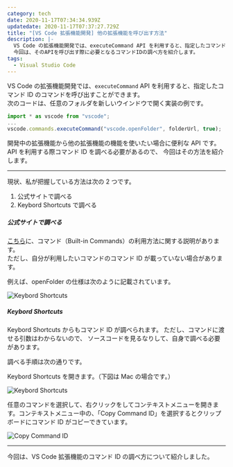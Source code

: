 ```yaml
---
category: tech
date: 2020-11-17T07:34:34.939Z
updatedate: 2020-11-17T07:37:27.729Z
title: "[VS Code 拡張機能開発] 他の拡張機能を呼び出す方法"
description: |-
  VS Code の拡張機能開発では、executeCommand API を利用すると、指定したコマンド ID のコマンドを呼び出すことができます。
  今回は、そのAPIを呼び出す際に必要となるコマンドIDの調べ方を紹介します。
tags:
  - Visual Studio Code
---
```

VS Code の拡張機能開発では、`executeCommand` API を利用すると、指定したコマンド ID のコマンドを呼び出すことができます。  
次のコードは、任意のフォルダを新しいウインドウで開く実装の例です。

<!-- 第一引数が、呼び出すコマンドのコマンド ID、第 2 引数以降はコマンドに渡す引数です。`vscode.openFolder`の場合は、
第 2 引数が、開くフォルダの URI、第 3 引数が新しいウインドウで開くかどうか指定する値です。 -->

```javascript
import * as vscode from "vscode";
...
vscode.commands.executeCommand("vscode.openFolder", folderUrl, true);
```

開発中の拡張機能から他の拡張機能の機能を使いたい場合に便利な API です。  
API を利用する際コマンド ID を調べる必要があるので、
今回はその方法を紹介します。

---

現状、私が把握している方法は次の 2 つです。

1. 公式サイトで調べる
2. Keybord Shortcuts で調べる

##### 公式サイトで調べる

[こちら](https://code.visualstudio.com/api/references/commands)に、コマンド（Built-in Commands）の利用方法に関する説明があります。  
ただし、自分が利用したいコマンドのコマンド ID が載っていない場合があります。

例えば、openFolder の仕様は次のように記載されています。

![Keybord Shortcuts](/media/vscode-extension-commandid-openfolder.png)

##### Keybord Shortcuts

Keybord Shortcuts からもコマンド ID が調べられます。
ただし、コマンドに渡せる引数はわからないので、
ソースコードを見るなりして、自身で調べる必要があります。

調べる手順は次の通りです。

Keybord Shortcuts を開きます。（下図は Mac の場合です。）

![Keybord Shortcuts](/media/vscode-extension-commandid-kebordshorcut-1.png)

任意のコマンドを選択して、右クリックをしてコンテキストメニューを開きます。コンテキストメニュー中の、「Copy Command ID」を選択するとクリップボードにコマンド ID がコピーできています。

![Copy Command ID](/media/vscode-extension-commandid-kebordshorcut-2.png)

---

今回は、VS Code 拡張機能のコマンド ID の調べ方について紹介しました。
